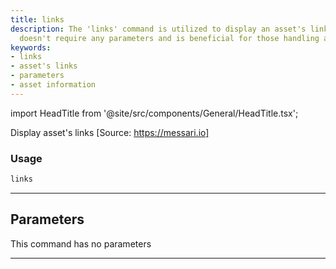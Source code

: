 ```yaml
---
title: links
description: The 'links' command is utilized to display an asset's links. This command
  doesn't require any parameters and is beneficial for those handling asset information.
keywords:
- links
- asset's links
- parameters
- asset information
---
```


import HeadTitle from '@site/src/components/General/HeadTitle.tsx';

<HeadTitle title="crypto /dd/links - Reference | OpenBB Terminal Docs" />

Display asset's links [Source: https://messari.io]

### Usage

```python wordwrap
links
```

---

## Parameters

This command has no parameters


---
